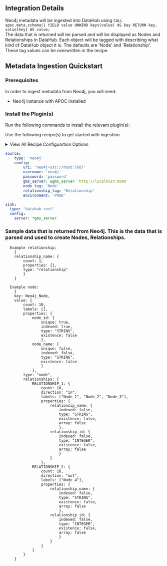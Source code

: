 ## Integration Details

<!-- Plain-language description of what this integration is meant to do.  -->
<!-- Include details about where metadata is extracted from (ie. logs, source API, manifest, etc.)   -->
Neo4j metadata will be ingested into DataHub using 
`CALL apoc.meta.schema() YIELD value UNWIND keys(value) AS key RETURN key, value[key] AS value;`  
The data that is returned will be parsed 
and will be displayed as Nodes and Relationships in DataHub.  Each object will be tagged with describing what kind of DataHub
object it is.  The defaults are 'Node' and 'Relationship'.  These tag values can be overwritten in the recipe.



## Metadata Ingestion Quickstart

### Prerequisites

In order to ingest metadata from Neo4j, you will need:

* Neo4j instance with APOC installed


### Install the Plugin(s)

Run the following commands to install the relevant plugin(s):


Use the following recipe(s) to get started with ingestion. 

<details>
  <summary>View All Recipe Configuartion Options</summary>
  
  | Field              | Required |     Default     | Description                           |
  |--------------------|:--------:|:---------------:|---------------------------------------|
  | source             |          |                 |                                       |
  | `type`             |    ✅     |     `neo4j`     | A required field with a default value |
  | config             |          |                 |                                       |
  | `uri`              |    ✅     | `default_value` | The URI for the Neo4j  server         |
  | `username`         |    ✅     |      None       | Neo4j Username                        |
  | `password`         |    ✅     |      None       | Neo4j Password
  | `gms_server`       |    ✅     |      None       |Address for the gms server|
  | `node_tag`         |    ❌     |      `Node`       |The tag that will be used to show that the Neo4j object is a Node|
  | `relationship_tag` |    ❌     |  `Relationship`   |The tag that will be used to show that the Neo4j object is a Relationship|
  | `environment`      |    ✅     |      None       ||
  | sink               |          |                 ||
  | `type`             |    ✅     |      None       ||
  | conifg             |          |                 ||
  | `server`           |    ✅     |      None       ||

</details>


```yml
source:
    type: 'neo4j'
    config:
        uri: 'neo4j+ssc://host:7687'
        username: 'neo4j'
        password: 'password'
        gms_server: &gms_server 'http://localhost:8080'
        node_tag: 'Node'
        relationship_tag: 'Relationship'
        environment: 'PROD'

sink:
  type: "datahub-rest"
  config:
    server: *gms_server
```



### Sample data that is returned from Neo4j.  This is the data that is parsed and used to create Nodes, Relationships.

        
      Example relationship:
        {
        relationship_name: {
            count: 1, 
            properties: {}, 
            type: "relationship"
            }
        }
        
      Example node:
        {
        key: Neo4j_Node, 
        value: {
            count: 10, 
            labels: [], 
            properties: {
                node_id: {
                    unique: true, 
                    indexed: true, 
                    type: "STRING", 
                    existence: false
                    }, 
                node_name: {
                    unique: false, 
                    indexed: false, 
                    type: "STRING", 
                    existence: false
                    }
                }, 
            type: "node", 
            relationships: {
                RELATIONSHIP_1: {
                    count: 10, 
                    direction: "in", 
                    labels: ["Node_1", "Node_2", "Node_3"], 
                    properties: {
                        relationsip_name: {
                            indexed: false, 
                            type: "STRING", 
                            existence: false, 
                            array: false
                            }, 
                        relationship_id: {
                            indexed: false, 
                            type: "INTEGER", 
                            existence: false, 
                            array: false
                            }
                        }
                    }, 
                RELATIONSHIP_2: {
                    count: 10, 
                    direction: "out", 
                    labels: ["Node_4"], 
                    properties: {
                        relationship_name: {
                            indexed: false, 
                            type: "STRING", 
                            existence: false, 
                            array: false
                            }, 
                        relationship_id: {
                            indexed: false, 
                            type: "INTEGER", 
                            existence: false, 
                            array: false
                            }
                        }
                    }
                }
            }
        }
